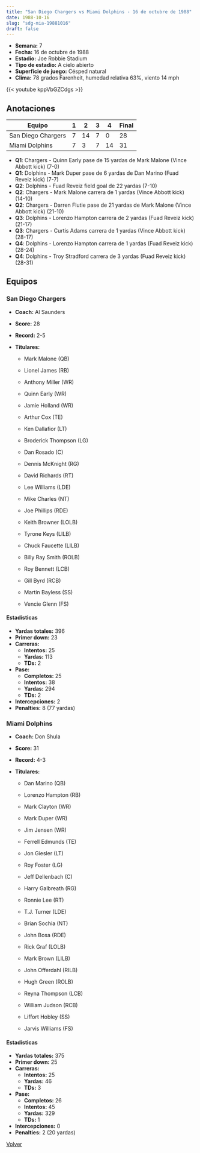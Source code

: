 ```yaml
---
title: "San Diego Chargers vs Miami Dolphins - 16 de octubre de 1988"
date: 1988-10-16
slug: "sdg-mia-19881016"
draft: false
---
```


- **Semana:** 7
- **Fecha:** 16 de octubre de 1988
- **Estadio:** Joe Robbie Stadium
- **Tipo de estadio:** A cielo abierto
- **Superficie de juego:** Césped natural
- **Clima:** 78 grados Farenheit, humedad relativa 63%, viento 14 mph


{{< youtube kppVbGZCdgs >}}


## Anotaciones
| Equipo | 1 | 2 | 3 | 4 | Final |
|--------|---|---|---|---|-------|
| San Diego Chargers  | 7 | 14 | 7 | 0  | 28 |
| Miami Dolphins  | 7 | 3 | 7 | 14  | 31 |
- **Q1**: Chargers - Quinn Early pase de 15 yardas de Mark Malone (Vince Abbott kick) (7-0)
- **Q1**: Dolphins - Mark Duper pase de 6 yardas de Dan Marino (Fuad Reveiz kick) (7-7)
- **Q2**: Dolphins - Fuad Reveiz field goal de 22 yardas (7-10)
- **Q2**: Chargers - Mark Malone carrera de 1 yardas (Vince Abbott kick) (14-10)
- **Q2**: Chargers - Darren Flutie pase de 21 yardas de Mark Malone (Vince Abbott kick) (21-10)
- **Q3**: Dolphins - Lorenzo Hampton carrera de 2 yardas (Fuad Reveiz kick) (21-17)
- **Q3**: Chargers - Curtis Adams carrera de 1 yardas (Vince Abbott kick) (28-17)
- **Q4**: Dolphins - Lorenzo Hampton carrera de 1 yardas (Fuad Reveiz kick) (28-24)
- **Q4**: Dolphins - Troy Stradford carrera de 3 yardas (Fuad Reveiz kick) (28-31)


## Equipos


### San Diego Chargers
* **Coach:** Al Saunders
* **Score:** 28
* **Record:** 2-5
* **Titulares:** 

  * Mark Malone (QB) 

  * Lionel James (RB) 

  * Anthony Miller (WR) 

  * Quinn Early (WR) 

  * Jamie Holland (WR) 

  * Arthur Cox (TE) 

  * Ken Dallafior (LT) 

  * Broderick Thompson (LG) 

  * Dan Rosado (C) 

  * Dennis McKnight (RG) 

  * David Richards (RT) 

  * Lee Williams (LDE) 

  * Mike Charles (NT) 

  * Joe Phillips (RDE) 

  * Keith Browner (LOLB) 

  * Tyrone Keys (LILB) 

  * Chuck Faucette (LILB) 

  * Billy Ray Smith (ROLB) 

  * Roy Bennett (LCB) 

  * Gill Byrd (RCB) 

  * Martin Bayless (SS) 

  * Vencie Glenn (FS) 

#### Estadísticas
* **Yardas totales:** 396
* **Primer down:** 23
* **Carreras:**
  * **Intentos:** 25
  * **Yardas:** 113
  * **TDs:** 2
* **Pase:**
  * **Completos:** 25
  * **Intentos:** 38
  * **Yardas:** 294
  * **TDs:** 2
* **Intercepciones:** 2
* **Penalties:** 8 (77 yardas)

### Miami Dolphins
* **Coach:** Don Shula
* **Score:** 31
* **Record:** 4-3
* **Titulares:** 

  * Dan Marino (QB) 

  * Lorenzo Hampton (RB) 

  * Mark Clayton (WR) 

  * Mark Duper (WR) 

  * Jim Jensen (WR) 

  * Ferrell Edmunds (TE) 

  * Jon Giesler (LT) 

  * Roy Foster (LG) 

  * Jeff Dellenbach (C) 

  * Harry Galbreath (RG) 

  * Ronnie Lee (RT) 

  * T.J. Turner (LDE) 

  * Brian Sochia (NT) 

  * John Bosa (RDE) 

  * Rick Graf (LOLB) 

  * Mark Brown (LILB) 

  * John Offerdahl (RILB) 

  * Hugh Green (ROLB) 

  * Reyna Thompson (LCB) 

  * William Judson (RCB) 

  * Liffort Hobley (SS) 

  * Jarvis Williams (FS) 

#### Estadísticas
* **Yardas totales:** 375
* **Primer down:** 25
* **Carreras:**
  * **Intentos:** 25
  * **Yardas:** 46
  * **TDs:** 3
* **Pase:**
  * **Completos:** 26
  * **Intentos:** 45
  * **Yardas:** 329
  * **TDs:** 1
* **Intercepciones:** 0
* **Penalties:** 2 (20 yardas)


[Volver](/historia/1988)
